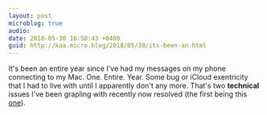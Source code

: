 ```yaml
---
layout: post
microblog: true
audio: 
date: 2018-05-30 16:50:43 +0400
guid: http://kaa.micro.blog/2018/05/30/its-been-an.html
---
```

It's been an entire year since I've had my messages on my phone connecting to my Mac. One. Entire. Year. Some bug or iCloud exentricity that I had to live with until I apparently don't any more. That's two **technical** issues I've been grapling with recently now resolved (the first being this [one](https://www.kaa.bz/2018/05/28/does-anyone-know.html)).
